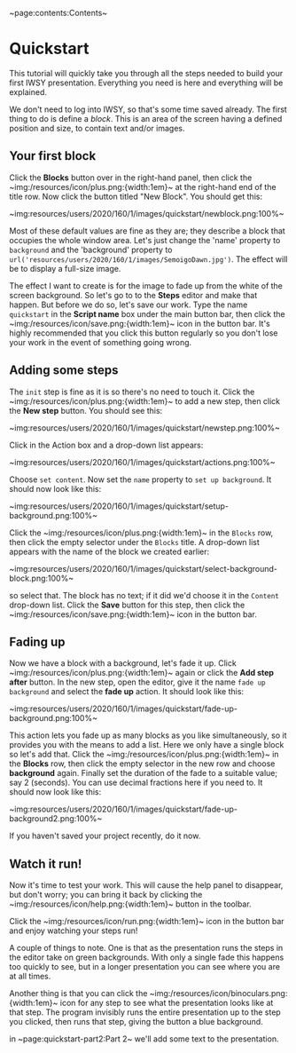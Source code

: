 ~page:contents:Contents~

# Quickstart

This tutorial will quickly take you through all the steps needed to build your first IWSY presentation. Everything you need is here and everything will be explained.

We don't need to log into IWSY, so that's some time saved already. The first thing to do is define a _block_. This is an area of the screen having a defined position and size, to contain text and/or images.

## Your first block

Click the **Blocks** button over in the right-hand panel, then click the ~img:/resources/icon/plus.png:{width:1em}~ at the right-hand end of the title row. Now click the button titled "New Block". You should get this:

~img:resources/users/2020/160/1/images/quickstart/newblock.png:100%~

Most of these default values are fine as they are; they describe a block that occupies the whole window area. Let's just change the 'name' property to `background` and the 'background' property to `url('resources/users/2020/160/1/images/SemoigoDawn.jpg')`. The effect will be to display a full-size image.

The effect I want to create is for the image to fade up from the white of the screen background. So let's go to to the **Steps** editor and make that happen. But before we do so, let's save our work. Type the name `quickstart` in the **Script name** box under the main button bar, then click the ~img:/resources/icon/save.png:{width:1em}~ icon in the button bar. It's highly recommended that you click this button regularly so you don't lose your work in the event of something going wrong.

## Adding some steps

The `init` step is fine as it is so there's no need to touch it. Click the ~img:/resources/icon/plus.png:{width:1em}~ to add a new step, then click the **New step** button. You should see this:

~img:resources/users/2020/160/1/images/quickstart/newstep.png:100%~

Click in the Action box and a drop-down list appears:

~img:resources/users/2020/160/1/images/quickstart/actions.png:100%~

Choose `set content`. Now set the `name` property to `set up background`. It should now look like this:

~img:resources/users/2020/160/1/images/quickstart/setup-background.png:100%~

Click the ~img:/resources/icon/plus.png:{width:1em}~ in the `Blocks` row, then click the empty selector under the `Blocks` title. A drop-down list appears with the name of the block we created earlier:

~img:resources/users/2020/160/1/images/quickstart/select-background-block.png:100%~

so select that. The block has no text; if it did we'd choose it in the `Content` drop-down list. Click the **Save** button for this step, then click the ~img:/resources/icon/save.png:{width:1em}~ icon in the button bar.

## Fading up

Now we have a block with a background, let's fade it up. Click ~img:/resources/icon/plus.png:{width:1em}~ again or click the **Add step after** button. In the new step, open the editor, give it the name `fade up background` and select the **fade up** action. It should look like this:

~img:resources/users/2020/160/1/images/quickstart/fade-up-background.png:100%~

This action lets you fade up as many blocks as you like simultaneously, so it provides you with the means to add a list. Here we only have a single block so let's add that. Click the ~img:/resources/icon/plus.png:{width:1em}~ in the **Blocks** row, then click the empty selector in the new row and choose **background** again. Finally set the duration of the fade to a suitable value; say 2 (seconds). You can use decimal fractions here if you need to. It should now look like this:

~img:resources/users/2020/160/1/images/quickstart/fade-up-background2.png:100%~

If you haven't saved your project recently, do it now.

## Watch it run!

Now it's time to test your work. This will cause the help panel to disappear, but don't worry; you can bring it back by clicking the ~img:/resources/icon/help.png:{width:1em}~ button in the toolbar.

Click the ~img:/resources/icon/run.png:{width:1em}~ icon in the button bar and enjoy watching your steps run!

A couple of things to note. One is that as the presentation runs the steps in the editor take on green backgrounds. With only a single fade this happens too quickly to see, but in a longer presentation you can see where you are at all times.

Another thing is that you can click the ~img:/resources/icon/binoculars.png:{width:1em}~ icon for any step to see what the presentation looks like at that step. The program invisibly runs the entire presentation up to the step you clicked, then runs that step, giving the button a blue background.

in ~page:quickstart-part2:Part 2~ we'll add some text to the presentation.
